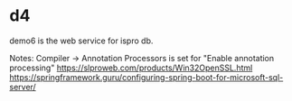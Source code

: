 # d4
demo6 is the web service for ispro db.

Notes:
Compiler -> Annotation Processors is set for "Enable annotation processing"
https://slproweb.com/products/Win32OpenSSL.html
https://springframework.guru/configuring-spring-boot-for-microsoft-sql-server/
